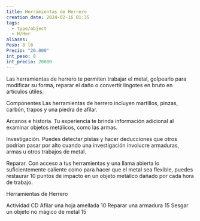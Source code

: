```yaml
---
title: Herramientas de Herrero
creation date: 2024-02-16 01:35
tags:
  - type/object
  - H/Her
aliases: 
Peso: 8 lb
Precio: "20.000"
int_peso: 8
int_precio: 20000
---
```

Las herramientas de herrero te permiten trabajar el metal, golpearlo para modificar su forma, reparar el daño o convertir lingotes en bruto en artículos útiles.

Componentes Las herramientas de herrero incluyen martillos, pinzas, carbón, trapos y una piedra de afilar.

Arcanos e historia. Tu experiencia te brinda información adicional al examinar objetos metálicos, como las armas.

Investigación. Puedes detectar pistas y hacer deducciones que otros podrían pasar por alto cuando una investigación involucre armaduras, armas u otros trabajos de metal.

Reparar. Con acceso a tus herramientas y una llama abierta lo suficientemente caliente como para hacer que el metal sea flexible, puedes restaurar 10 puntos de impacto en un objeto metálico dañado por cada hora de trabajo.

Herramientas de Herrero

Actividad                                                      CD
Afilar una hoja amellada                               10
Reparar una armadura                                  15
Sesgar un objeto no mágico de metal         15
